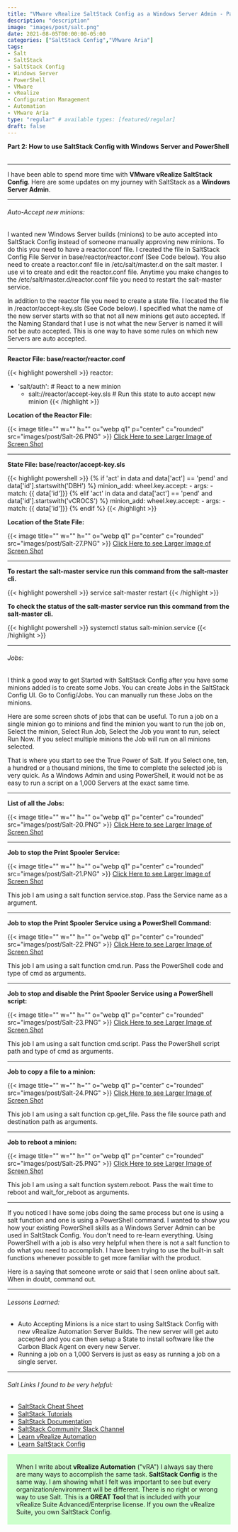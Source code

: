 ```yaml
---
title: "VMware vRealize SaltStack Config as a Windows Server Admin - Part 2"
description: "description"
image: "images/post/salt.png"
date: 2021-08-05T00:00:00-05:00
categories: ["SaltStack Config","VMware Aria"]
tags:
- Salt
- SaltStack
- SaltStack Config
- Windows Server
- PowerShell
- VMware
- vRealize
- Configuration Management
- Automation
- VMware Aria
type: "regular" # available types: [featured/regular]
draft: false
---
```

<div>
  <b>Part 2: How to use SaltStack Config with Windows Server and PowerShell</b>
</div>
<div>
  <br>
</div>

---

<div>
I have been able to spend more time with <b>VMware vRealize SaltStack Config</b>. Here are some updates on my journey with SaltStack as a <b>Windows Server Admin</b>.  
</div>

---

###### Auto-Accept new minions:

I wanted new Windows Server builds (minions) to be auto accepted into SaltStack Config instead of someone manually approving new minions.  To do this you need to have a reactor.conf file. I created the file in SaltStack Config File Server in base/reactor/reactor.conf (See Code below). You also need to create a reactor.conf file in /etc/salt/master.d on the salt master. I use vi to create and edit the reactor.conf file. Anytime you make changes to the /etc/salt/master.d/reactor.conf file you need to restart the salt-master service.  

In addition to the reactor file you need to create a state file. I located the file in /reactor/accept-key.sls (See Code below). I specified what the name of the new server starts with so that not all new minions get auto accepted. If the Naming Standard that I use is not what the new Server is named it will not be auto accepted. This is one way to have some rules on which new Servers are auto accepted.

---

<div><b>Reactor File: base/reactor/reactor.conf</b></div>

{{< highlight powershell >}}
reactor:
  - 'salt/auth':                              # React to a new minion
    - salt://reactor/accept-key.sls           # Run this state to auto accept new minion
{{< /highlight >}}

<div><b>Location of the Reactor File:</b></div>

{{< image title="" w="" h="" o="webp q1" p="center" c="rounded" src="images/post/Salt-26.PNG" >}}
<a href="https://github.com/dalehassinger/geeky/raw/main/assets/images/post/Salt-26.PNG" target="_blank">Click Here to see Larger Image of Screen Shot</a>

---

<div><b>State File: base/reactor/accept-key.sls</b></div>

{{< highlight powershell >}}
{% if 'act' in data and data['act'] == 'pend' and data['id'].startswith('DBH') %}
minion_add:
  wheel.key.accept:
    - args:
      - match: {{ data['id']}}
{% elif 'act' in data and data['act'] == 'pend' and data['id'].startswith('vCROCS') %}
minion_add:
  wheel.key.accept:
    - args:
      - match: {{ data['id']}}
{% endif %}
{{< /highlight >}}

<div><b>Location of the State File:</b></div>

{{< image title="" w="" h="" o="webp q1" p="center" c="rounded" src="images/post/Salt-27.PNG" >}}
<a href="https://github.com/dalehassinger/geeky/raw/main/assets/images/post/Salt-27.PNG" target="_blank">Click Here to see Larger Image of Screen Shot</a>

---

<div><b>To restart the salt-master service run this command from the salt-master cli.</b></div>

{{< highlight powershell >}}
service salt-master restart
{{< /highlight >}}

<div><b>To check the status of the salt-master service run this command from the salt-master cli.</b></div>

{{< highlight powershell >}}
systemctl status salt-minion.service
{{< /highlight >}}

---

###### Jobs:  

I think a good way to get Started with SaltStack Config after you have some minions added is to create some Jobs. You can create Jobs in the SaltStack Config UI. Go to Config/Jobs. You can manually run these Jobs on the minions.  

Here are some screen shots of jobs that can be useful.  To run a job on a single minion go to minions and find the minion you want to run the job on, Select the minion, Select Run Job, Select the Job you want to run, select Run Now.  If you select multiple minions the Job will run on all minions selected.  

That is where you start to see the True Power of Salt. If you Select one, ten, a hundred or a thousand minions, the time to complete the selected job is very quick. As a Windows Admin and using PowerShell, it would not be as easy to run a script on a 1,000 Servers at the exact same time.  

---

<div><b>List of all the Jobs:</b></div>

{{< image title="" w="" h="" o="webp q1" p="center" c="rounded" src="images/post/Salt-20.PNG" >}}
<a href="https://github.com/dalehassinger/geeky/raw/main/assets/images/post/Salt-20.PNG" target="_blank">Click Here to see Larger Image of Screen Shot</a>

---

<div><b>Job to stop the Print Spooler Service:</b></div>

{{< image title="" w="" h="" o="webp q1" p="center" c="rounded" src="images/post/Salt-21.PNG" >}}
<a href="https://github.com/dalehassinger/geeky/raw/main/assets/images/post/Salt-21.PNG" target="_blank">Click Here to see Larger Image of Screen Shot</a>

This job I am using a salt function service.stop. Pass the Service name as a argument.

---

<div><b>Job to stop the Print Spooler Service using a PowerShell Command:</b></div>

{{< image title="" w="" h="" o="webp q1" p="center" c="rounded" src="images/post/Salt-22.PNG" >}}
<a href="https://github.com/dalehassinger/geeky/raw/main/assets/images/post/Salt-22.PNG" target="_blank">Click Here to see Larger Image of Screen Shot</a>

This job I am using a salt function cmd.run. Pass the PowerShell code and type of cmd as arguments.

---

<div><b>Job to stop and disable the Print Spooler Service using a PowerShell script:</b></div>

{{< image title="" w="" h="" o="webp q1" p="center" c="rounded" src="images/post/Salt-23.PNG" >}}
<a href="https://github.com/dalehassinger/geeky/raw/main/assets/images/post/Salt-23.PNG" target="_blank">Click Here to see Larger Image of Screen Shot</a>

This job I am using a salt function cmd.script. Pass the PowerShell script path and type of cmd as arguments.

---

<div><b>Job to copy a file to a minion:</b></div>

{{< image title="" w="" h="" o="webp q1" p="center" c="rounded" src="images/post/Salt-24.PNG" >}}
<a href="https://github.com/dalehassinger/geeky/raw/main/assets/images/post/Salt-24.PNG" target="_blank">Click Here to see Larger Image of Screen Shot</a>

This job I am using a salt function cp.get_file. Pass the file source path and destination path as arguments.

---

<div><b>Job to reboot a minion:</b></div>

{{< image title="" w="" h="" o="webp q1" p="center" c="rounded" src="images/post/Salt-25.PNG" >}}
<a href="https://github.com/dalehassinger/geeky/raw/main/assets/images/post/Salt-25.PNG" target="_blank">Click Here to see Larger Image of Screen Shot</a>

This job I am using a salt function system.reboot. Pass the wait time to reboot and wait_for_reboot as arguments.

---

If you noticed I have some jobs doing the same process but one is using a salt function and one is using a PowerShell command. I wanted to show you how your existing PowerShell skills as a Windows Server Admin can be used in SaltStack Config.  You don't need to re-learn everything.  Using PowerShell with a job is also very helpful when there is not a salt function to do what you need to accomplish. I have been trying to use the built-in salt functions whenever possible to get more familiar with the product.

Here is a saying that someone wrote or said that I seen online about salt. When in doubt, command out.  

---

###### Lessons Learned:
* Auto Accepting Minions is a nice start to using SaltStack Config with new vRealize Automation Server Builds. The new server will get auto accepted and you can then setup a State to install software like the Carbon Black Agent on every new Server.
* Running a job on a 1,000 Servers is just as easy as running a job on a single server.

---

###### Salt Links I found to be very helpful:
* <a href="https://sites.google.com/site/mrxpalmeiras/saltstack/salt-cheat-sheet" target="_blank">SaltStack Cheat Sheet</a>
* <a href="https://docs.saltproject.io/en/getstarted/"                            target="_blank">SaltStack Tutorials</a>
* <a href="https://docs.saltproject.io/en/latest/contents.html"                   target="_blank">SaltStack Documentation</a>
* <a href="https://saltstackcommunity.slack.com"                                  target="_blank">SaltStack Community Slack Channel</a>
* <a href="https://learnvrealizeautomation.github.io"                             target="_blank">Learn vRealize Automation</a>
* <a href="https://learnsaltstackconfig.github.io/"                               target="_blank">Learn SaltStack Config</a>

<div style="background-color:#ccffcc; Padding:20px;" >
When I write about <b>vRealize Automation</b> ("vRA") I always say there are many ways to accomplish the same task.  <b>SaltStack Config</b> is the same way.  I am showing what I felt was important to see but every organization/environment will be different. There is no right or wrong way to use Salt. This is a <b>GREAT Tool</b> that is included with your vRealize Suite Advanced/Enterprise license. If you own the vRealize Suite, you own SaltStack Config.
</div>